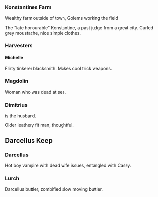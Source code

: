 

### Konstantines Farm
Wealthy farm outside of town,
Golems working the field

The "late honourable" Konstantine, a past judge from a great city. Curled grey moustache, nice simple clothes. 


### Harvesters

#### Michelle
Flirty tinkerer blacksmith. Makes cool trick weapons.


### Magdolin
Woman who was dead at sea.

### Dimitrius 
is the husband.

Older leathery fit man, thoughtful.


## Darcellus Keep

### Darcellus
Hot boy vampire with dead wife issues, entangled with Casey.

### Lurch
Darcellus buttler, zombified slow moving buttler.

